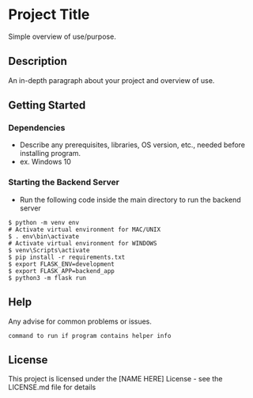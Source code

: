 # Project Title

Simple overview of use/purpose.

## Description

An in-depth paragraph about your project and overview of use.

## Getting Started

### Dependencies

* Describe any prerequisites, libraries, OS version, etc., needed before installing program.
* ex. Windows 10

### Starting the Backend Server

* Run the following code inside the main directory to run the backend server
```
$ python -m venv env
# Activate virtual environment for MAC/UNIX
$ . env\bin\activate
# Activate virtual environment for WINDOWS
$ venv\Scripts\activate
$ pip install -r requirements.txt
$ export FLASK_ENV=development
$ export FLASK_APP=backend_app
$ python3 -m flask run
```

## Help

Any advise for common problems or issues.
```
command to run if program contains helper info
```

## License

This project is licensed under the [NAME HERE] License - see the LICENSE.md file for details